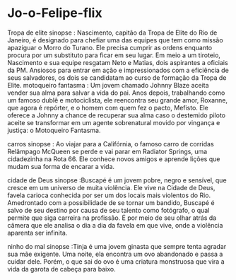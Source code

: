 # Jo-o-Felipe-flix


Tropa de elite sinopse : Nascimento, capitão da Tropa de Elite do Rio de Janeiro, é designado para chefiar uma das equipes que tem como missão apaziguar o Morro do Turano. Ele precisa cumprir as ordens enquanto procura por um substituto para ficar em seu lugar. Em meio a um tiroteio, Nascimento e sua equipe resgatam Neto e Matias, dois aspirantes a oficiais da PM. Ansiosos para entrar em ação e impressionados com a eficiência de seus salvadores, os dois se candidatam ao curso de formação da Tropa de Elite.
motoqueiro fantasma : Um jovem chamado Johnny Blaze aceita vender sua alma para salvar a vida do pai. Anos depois, trabalhando como um famoso dublê e motociclista, ele reencontra seu grande amor, Roxanne, que agora é repórter, e o homem com quem fez o pacto, Mefisto. Ele oferece a Johnny a chance de recuperar sua alma caso o destemido piloto aceite se transformar em um agente sobrenatural movido por vingança e justiça: o Motoqueiro Fantasma.

carros sinopse : Ao viajar para a Califórnia, o famoso carro de corridas Relâmpago McQueen se perde e vai parar em Radiator Springs, uma cidadezinha na Rota 66. Ele conhece novos amigos e aprende lições que mudam sua forma de encarar a vida.

cidade de Deus sinopse :Buscapé é um jovem pobre, negro e sensível, que cresce em um universo de muita violência. Ele vive na Cidade de Deus, favela carioca conhecida por ser um dos locais mais violentos do Rio. Amedrontado com a possibilidade de se tornar um bandido, Buscapé é salvo de seu destino por causa de seu talento como fotógrafo, o qual permite que siga carreira na profissão. É por meio de seu olhar atrás da câmera que ele analisa o dia a dia da favela em que vive, onde a violência aparenta ser infinita.

ninho do mal sinopse :Tinja é uma jovem ginasta que sempre tenta agradar sua mãe exigente. Uma noite, ela encontra um ovo abandonado e passa a cuidar dele. Porém, o que sai do ovo é uma criatura monstruosa que vira a vida da garota de cabeça para baixo.



























































           
